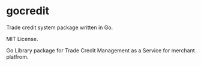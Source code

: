 # gocredit
Trade credit system package written in Go.

MIT License.

Go Library package for Trade Credit Management as a Service for merchant platfrom.
